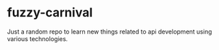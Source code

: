 # fuzzy-carnival
Just a random repo to learn new things related to api development using various technologies.
